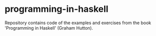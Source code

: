 # programming-in-haskell
Repository contains code of the examples and exercises from the book 'Programming in Haskell' (Graham Hutton).
